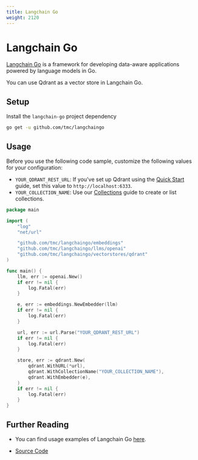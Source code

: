 ```yaml
---
title: Langchain Go
weight: 2120
---
```


# Langchain Go

[Langchain Go](https://tmc.github.io/langchaingo/docs/) is a framework for developing data-aware applications powered by language models in Go.

You can use Qdrant as a vector store in Langchain Go.

## Setup

Install the `langchain-go` project dependency

```bash
go get -u github.com/tmc/langchaingo
```

## Usage

Before you use the following code sample, customize the following values for your configuration:

- `YOUR_QDRANT_REST_URL`: If you've set up Qdrant using the [Quick Start](/documentation/quick-start/) guide,
  set this value to `http://localhost:6333`.
- `YOUR_COLLECTION_NAME`: Use our [Collections](/documentation/concepts/collections/) guide to create or
  list collections.

```go
package main

import (
	"log"
	"net/url"

	"github.com/tmc/langchaingo/embeddings"
	"github.com/tmc/langchaingo/llms/openai"
	"github.com/tmc/langchaingo/vectorstores/qdrant"
)

func main() {
	llm, err := openai.New()
	if err != nil {
		log.Fatal(err)
	}

	e, err := embeddings.NewEmbedder(llm)
	if err != nil {
		log.Fatal(err)
	}

	url, err := url.Parse("YOUR_QDRANT_REST_URL")
	if err != nil {
		log.Fatal(err)
	}

	store, err := qdrant.New(
		qdrant.WithURL(*url),
		qdrant.WithCollectionName("YOUR_COLLECTION_NAME"),
		qdrant.WithEmbedder(e),
	)
	if err != nil {
		log.Fatal(err)
	}
}
```

## Further Reading

- You can find usage examples of Langchain Go [here](https://github.com/tmc/langchaingo/tree/main/examples).

- [Source Code](https://github.com/tmc/langchaingo/tree/main/vectorstores/qdrant)
